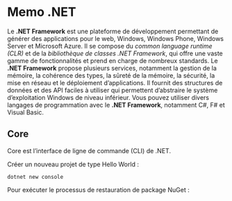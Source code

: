 # Memo .NET

Le **.NET Framework** est une plateforme de développement permettant de générer des applications pour le web, Windows, Windows Phone, Windows Server et Microsoft Azure.  Il se compose du *common language runtime (CLR)* et de la *bibliothèque de classes .NET Framework*, qui offre une vaste gamme de fonctionnalités et prend en charge de nombreux standards.
Le **.NET Framework** propose plusieurs services, notamment la gestion de la mémoire, la cohérence des types, la sûreté de la mémoire, la sécurité, la mise en réseau et le déploiement d’applications.  Il fournit des structures de données et des API faciles à utiliser qui permettent d’abstraire le système d’exploitation Windows de niveau inférieur.  Vous pouvez utiliser divers langages de programmation avec le **.NET Framework**, notamment C#, F# et Visual Basic.

## Core
Core est l’interface de ligne de commande (CLI) de .NET.

Créer un nouveau projet de type Hello World :

    dotnet new console
Pour exécuter le processus de restauration de package NuGet :

<!--stackedit_data:
eyJoaXN0b3J5IjpbLTE1NjQwOTEyOSwtMTkxMjYyNDkwOV19
-->